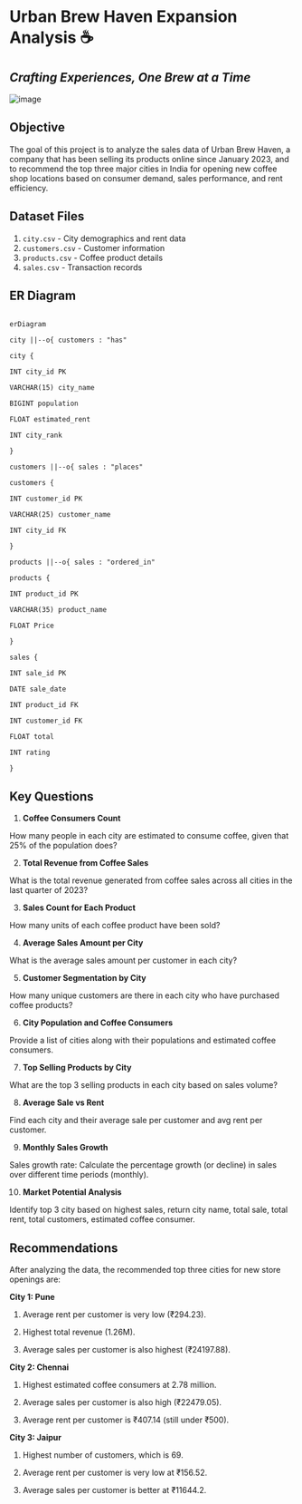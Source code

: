 # Urban Brew Haven Expansion Analysis ☕️

## *Crafting Experiences, One Brew at a Time*
![image](https://github.com/user-attachments/assets/31844c54-32bc-4f6e-b9a1-bd6e73105416)

## Objective

The goal of this project is to analyze the sales data of Urban Brew Haven, a company that has been selling its products online since January 2023, and to recommend the top three major cities in India for opening new coffee shop locations based on consumer demand, sales performance, and rent efficiency.

## Dataset Files
1. `city.csv` - City demographics and rent data
2. `customers.csv` - Customer information
3. `products.csv` - Coffee product details
4. `sales.csv` - Transaction records

## ER Diagram

```mermaid

erDiagram

city ||--o{ customers : "has"

city {

INT city_id PK

VARCHAR(15) city_name

BIGINT population

FLOAT estimated_rent

INT city_rank

}

customers ||--o{ sales : "places"

customers {

INT customer_id PK

VARCHAR(25) customer_name

INT city_id FK

}

products ||--o{ sales : "ordered_in"

products {

INT product_id PK

VARCHAR(35) product_name

FLOAT Price

}

sales {

INT sale_id PK

DATE sale_date

INT product_id FK

INT customer_id FK

FLOAT total

INT rating

}

```
## Key Questions
1. **Coffee Consumers Count**

How many people in each city are estimated to consume coffee, given that 25% of the population does?

2. **Total Revenue from Coffee Sales**

What is the total revenue generated from coffee sales across all cities in the last quarter of 2023?

3. **Sales Count for Each Product**

How many units of each coffee product have been sold?

4. **Average Sales Amount per City**

What is the average sales amount per customer in each city?

5. **Customer Segmentation by City**

How many unique customers are there in each city who have purchased coffee products?

6. **City Population and Coffee Consumers**

Provide a list of cities along with their populations and estimated coffee consumers.

7. **Top Selling Products by City**

What are the top 3 selling products in each city based on sales volume?

8. **Average Sale vs Rent**

Find each city and their average sale per customer and avg rent per customer.

9. **Monthly Sales Growth**

Sales growth rate: Calculate the percentage growth (or decline) in sales over different time periods (monthly).

10. **Market Potential Analysis**

Identify top 3 city based on highest sales, return city name, total sale, total rent, total customers, estimated coffee consumer.


## Recommendations

After analyzing the data, the recommended top three cities for new store openings are:

**City 1: Pune**

1. Average rent per customer is very low (₹294.23).

2. Highest total revenue (1.26M).

3. Average sales per customer is also highest (₹24197.88).

**City 2: Chennai**

1. Highest estimated coffee consumers at 2.78 million.

2. Average sales per customer is also high (₹22479.05).

3. Average rent per customer is ₹407.14 (still under ₹500).

**City 3: Jaipur**

1. Highest number of customers, which is 69.

2. Average rent per customer is very low at ₹156.52.

3. Average sales per customer is better at ₹11644.2.
